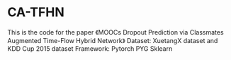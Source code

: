# CA-TFHN
This is the code for the paper 《MOOCs Dropout Prediction via Classmates Augmented Time-Flow Hybrid Network》
Dataset:
XuetangX dataset and KDD Cup 2015 dataset
Framework:
Pytorch PYG Sklearn
